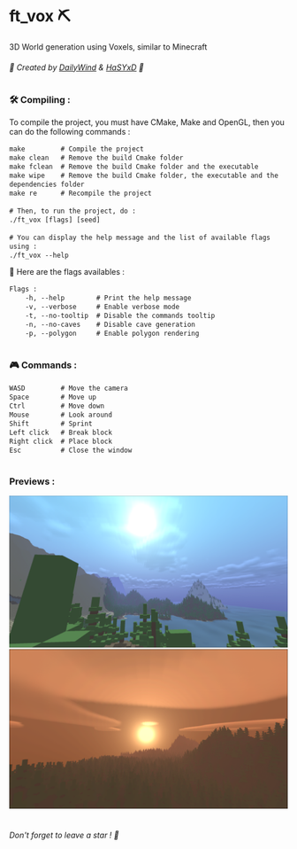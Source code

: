 # ft_vox ⛏️
3D World generation using Voxels, similar to Minecraft
###### 🔧 Created by [DailyWind](https://github.com/DailyWind00) & [HaSYxD](https://github.com/HaSYxD) 🔧

#
### 🛠️ Compiling :
To compile the project, you must have CMake, Make and OpenGL, then you can do the following commands :
```shell
make         # Compile the project
make clean   # Remove the build Cmake folder
make fclean  # Remove the build Cmake folder and the executable
make wipe    # Remove the build Cmake folder, the executable and the dependencies folder
make re      # Recompile the project

# Then, to run the project, do :
./ft_vox [flags] [seed]

# You can display the help message and the list of available flags using :
./ft_vox --help
```
🚩 Here are the flags availables :
```shell
Flags :
    -h, --help        # Print the help message
    -v, --verbose     # Enable verbose mode
    -t, --no-tooltip  # Disable the commands tooltip
    -n, --no-caves    # Disable cave generation
    -p, --polygon     # Enable polygon rendering
```

#
### 🎮 Commands :
```shell
WASD         # Move the camera
Space        # Move up
Ctrl         # Move down
Mouse        # Look around
Shift        # Sprint
Left click   # Break block
Right click  # Place block
Esc          # Close the window
```

#
### Previews :
<p align="center">
  <img src="./assets/previews/ft_vox-preview1.png"/>
  <img src="./assets/previews/ft_vox-preview2.png"/>
  <img src=""/>
</p>

###### Don't forget to leave a star ! 🌟
